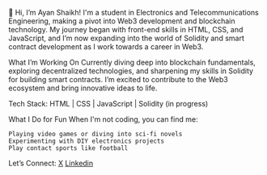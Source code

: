 👋 Hi, I’m Ayan Shaikh!
I'm a student in Electronics and Telecommunications Engineering, making a pivot into Web3 development and blockchain technology. My journey began with front-end skills in HTML, CSS, and JavaScript, and I’m now expanding into the world of Solidity and smart contract development as I work towards a career in Web3.

What I’m Working On
Currently diving deep into blockchain fundamentals, exploring decentralized technologies, and sharpening my skills in Solidity for building smart contracts. I’m excited to contribute to the Web3 ecosystem and bring innovative ideas to life.

Tech Stack:
HTML | CSS | JavaScript | Solidity (in progress)

What I Do for Fun
When I'm not coding, you can find me:

    Playing video games or diving into sci-fi novels
    Experimenting with DIY electronics projects
    Play contact sports like football

    

Let’s Connect:
[X](www.x.com/execayan)
[Linkedin]([url](https://www.linkedin.com/in/ayan-shaikh-413a41169/))
